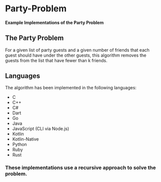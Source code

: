# Party-Problem
#### Example Implementations of the Party Problem

## The Party Problem
For a given list of party guests and a given number of friends that each guest should have under the other guests, 
this algorithm removes the guests from the list that have fewer than k friends.  

## Languages
The algorithm has been implemented in the following languages:  
- C
- C++
- C#
- Dart
- Go
- Java
- JavaScript (CLI via Node.js)
- Kotlin
- Kotlin-Native
- Python
- Ruby
- Rust

### These implementations use a recursive approach to solve the problem.